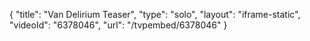 {
    "title": "Van Delirium Teaser",
    "type": "solo",
    "layout": "iframe-static",
    "videoId": "6378046",
    "url": "\/tvpembed\/6378046"
}